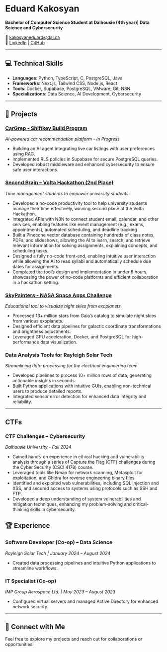 # Eduard Kakosyan  
**Bachelor of Computer Science Student at Dalhousie (4th year)| Data Science and Cybersecurity**

📧 [kakosyaneduard@dal.ca](mailto:kakosyaneduard@dal.ca)  
🔗 [LinkedIn](https://linkedin.com/in/eduard-kakosyan) | [GitHub](https://github.com/EduardKakosyan)  


---

## 💻 Technical Skills  

- **Languages**: Python, TypeScript, C, PostgreSQL, Java 
- **Frameworks**: Next.js, Tailwind CSS, Node.js, React  
- **Tools**: Docker, Supabase, PostgreSQL, VMware, Git, N8N  
- **Specializations**: Data Science, AI Development, Cybersecurity

---

## 🚀 Projects  

### [CarGrep - Shiftkey Build Program](https://www.cargrep.com)
*AI-powered car recommendation platform - In Progress*  
- Building an AI agent integrating live car listings with user preferences using RAG.  
- Implemented RLS policies in Supabase for secure PostgreSQL queries.  
- Developed robust middleware and enhanced cybersecurity to ensure safe user interactions.  


### [Second Brain – Volta Hackathon (2nd Place)](https://github.com/EduardKakosyan/volta_hackathon)
*Time management students to empower university students*
- Developed a no-code productivity tool to help university students manage their time effectively, winning second place at the Volta Hackathon.
- Integrated APIs with N8N to connect student email, calendar, and other services, enabling features like event management (e.g., exams, appointments), automated scheduling, and deadline tracking
- Built a Pinecone vector database containing hundreds of class notes, PDFs, and slideshows, allowing the AI to learn, search, and retrieve relevant information for solving assignments, explaining concepts, and scheduling tasks.
- Designed a fully no-code front-end, enabling intuitive user interaction while allowing the AI to read syllabi and automatically schedule due dates for assignments.
- Completed the tool’s design and implementation in under 8 hours, showcasing the power of no-code platforms and efficient collaboration in a hackathon setting.


### [SkyPainters - NASA Space Apps Challenge](https://skypainter.fly.dev)  
*Educational tool to visualize night skies from exoplanets*  
- Processed 13+ million stars from Gaia’s catalog to simulate night skies from various exoplanets.  
- Designed efficient data pipelines for galactic coordinate transformations and brightness adjustments.  
- Leveraged GPU acceleration, Docker, and PostgreSQL for high-performance data visualization.  

### Data Analysis Tools for Rayleigh Solar Tech  
*Streamlining data processing for the electrical engineering team*  
- Developed pipelines to process 10+ million rows of data, generating actionable insights in seconds.  
- Built Python applications with intuitive GUIs, enabling non-technical users to produce detailed reports.  
- Integrated sensor error detection for enhanced data integrity and reliability.  

---

## CTFs

### CTF Challenges – Cybersecurity
*Dalhousie University - Fall 2024*
- Gained hands-on experience in ethical hacking and vulnerability analysis through a series of Capture the Flag (CTF) challenges during the Cyber Security (CSCI 4178) course.
- Leveraged tools like Nmap for network scanning, Metasploit for exploitation, and Ghidra for reverse engineering binary files.
- Identified and exploited web vulnerabilities, including SQL injection and XSS, and secured access to systems using protocols such as SSH and FTP.
- Developed a deep understanding of system vulnerabilities and mitigation techniques, enhancing my problem-solving and critical-thinking skills in cybersecurity.

## 🏆 Experience  

### Software Developer (Co-op) – Data Science  
*Rayleigh Solar Tech | January 2024 – August 2024*  
- Created data processing pipelines and intuitive Python applications to streamline workflows.  

### IT Specialist (Co-op)  
*IMP Group Aerospace Ltd. | May 2023 – August 2023*  
- Configured virtual servers and managed Active Directory for enhanced network security.  

---
## 🔗 Connect with Me  

Feel free to explore my projects and reach out for collaborations or opportunities!  
<!--
**EduardKakosyan/EduardKakosyan** is a ✨ _special_ ✨ repository because its `README.md` (this file) appears on your GitHub profile.

Here are some ideas to get you started:

- 🔭 I’m currently working on ...
- 🌱 I’m currently learning ...
- 👯 I’m looking to collaborate on ...
- 🤔 I’m looking for help with ...
- 💬 Ask me about ...
- 📫 How to reach me: ...
- 😄 Pronouns: ...
- ⚡ Fun fact: ...
-->

